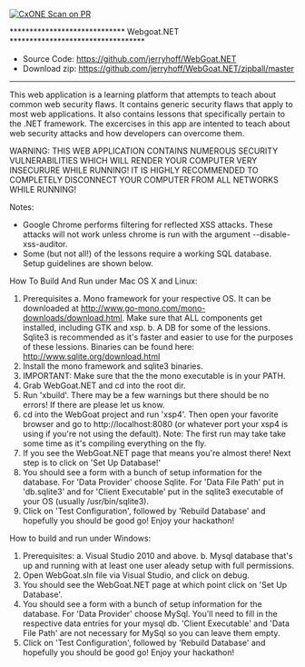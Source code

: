 [![CxONE Scan on PR](https://github.com/ksalman-Cx-org-NA-kelsey-na/Webgoat.NET-base/actions/workflows/CxONE-Scan-on-PR.yaml/badge.svg)](https://github.com/ksalman-Cx-org-NA-kelsey-na/Webgoat.NET-base/actions/workflows/CxONE-Scan-on-PR.yaml)

***************************** Webgoat.NET **********************************
* Source Code: https://github.com/jerryhoff/WebGoat.NET
* Download zip: https://github.com/jerryhoff/WebGoat.NET/zipball/master
****************************************************************************

This web application is a learning platform that attempts to teach about
common web security flaws. It contains generic security flaws that apply to
most web applications. It also contains lessons that specifically pertain to
the .NET framework. The excercises in this app are intented to teach about 
web security attacks and how developers can overcome them.

WARNING: THIS WEB APPLICATION CONTAINS NUMEROUS SECURITY VULNERABILITIES 
WHICH WILL RENDER YOUR COMPUTER VERY INSECURURE WHILE RUNNING! IT IS HIGHLY
RECOMMENDED TO COMPLETELY DISCONNECT YOUR COMPUTER FROM ALL NETWORKS WHILE
RUNNING!

Notes:
 - Google Chrome performs filtering for reflected XSS attacks. These attacks
   will not work unless chrome is run with the argument 
   --disable-xss-auditor. 
- Some (but not all!) of the lessons require a working SQL database. Setup
  guidelines are shown below.

How To Build And Run under Mac OS X and Linux:
  1. Prerequisites
     a. Mono framework for your respective OS. It can be downloaded at
        http://www.go-mono.com/mono-downloads/download.html. Make sure
        that ALL components get installed, including GTK and xsp.
     b. A DB for some of the lessions. Sqlite3 is recommended as it's
        faster and easier to use for the purposes of these lessions.
        Binaries can be found here: http://www.sqlite.org/download.html
  2. Install the mono framework and sqlite3 binaries.
  3. IMPORTANT: Make sure that the the mono executable is in your PATH.
  4. Grab WebGoat.NET and cd into the root dir.
  5. Run 'xbuild'. There may be a few warnings but there should be no 
     errors! If there are please let us know.
  6. cd into the WebGoat project and run 'xsp4'. Then open your favorite
     browser and go to http://localhost:8080 (or whatever port your
     xsp4 is using if you're not using the default). Note: The first run
     may take take some time as it's compiling everything on the fly.
  7. If you see the WebGoat.NET page that means you're almost there! Next
     step is to click on 'Set Up Database!'
  8. You should see a form with a bunch of setup information for the
     database. For 'Data Provider' choose Sqlite. For 'Data File Path' put
     in 'db.sqlite3' and for 'Client Executable' put in the sqlite3
     executable of your OS (usually /usr/bin/sqlite3).
  9. Click on 'Test Configuration', followed by 'Rebuild Database' and
     hopefully you should be good go! Enjoy your hackathon!

How to build and run under Windows:
  1. Prerequisites:
     a. Visual Studio 2010 and above.
     b. Mysql database that's up and running with at least one user
        aleady setup with full permissions.
  2. Open WebGoat.sln file via Visual Studio, and click on debug.
  3. You should see the WebGoat.NET page at which point click on
     'Set Up Database'.
  3. You should see a form with a bunch of setup information for the
     database. For 'Data Provider' choose MySql. You'll need to fill in
     the respective data entries for your mysql db. 'Client Executable'
     and 'Data File Path' are not necessary for MySql so you can leave
     them empty.
  4. Click on 'Test Configuration', followed by 'Rebuild Database' and
     hopefully you should be good go! Enjoy your hackathon!
